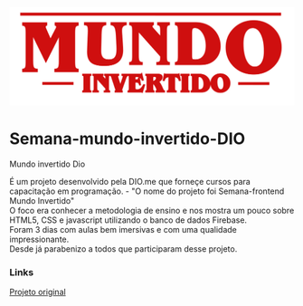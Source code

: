 <div class="header-content">
<img src="assets/images/banner/logo.svg">


# Semana-mundo-invertido-DIO
Mundo invertido Dio

<p>É um projeto desenvolvido pela DIO.me que forneçe cursos para capacitação em programação.
- "O nome do projeto foi Semana-frontend Mundo Invertido"<br>
O foco era conhecer a metodologia de ensino e nos mostra um pouco sobre HTML5, CSS e javascript 
utilizando o banco de dados Firebase.<br> Foram 3 dias com aulas bem imersivas e com uma qualidade
impressionante.<br> Desde já parabenizo a todos que participaram desse projeto.
</p>

### Links
 [Projeto original](https://github.com/digitalinnovationone/semana-frontend-mundo-invertido)
